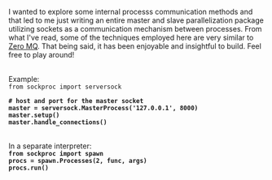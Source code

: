 <html>
<head>
</head>
<body>
<p>I wanted to explore some internal processs communication methods and that led to me just writing an entire master and slave parallelization package utilizing sockets as a communication mechanism between processes.  From what I've read, some of the techniques employed here are very similar to <a href="https://github.com/zeromq/pyzmq">Zero MQ</a>.  That being said, it has been enjoyable and insightful to build.  Feel free to play around!</p>

<br>
<label>Example:<br>
<code>from sockproc import serversock<br>
</code>
<b>
<code># host and port for the master socket</code><br>
<code>master = serversock.MasterProcess('127.0.0.1', 8000)</code><br>
<code>master.setup()</code><br>
<code>master.handle_connections()</code><br>
</b>

<br>
<p>In a separate interpreter:
<br>
<b>
<code>from sockproc import spawn</code><br>
<code>procs = spawn.Processes(2, func, args)</code><br>
<code>procs.run()</code>
</b>
</body>
</html>
